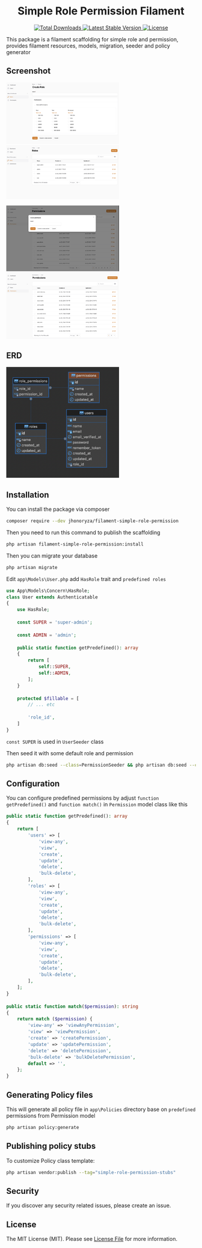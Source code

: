 <h1 align="center">Simple Role Permission Filament</h1>
<p align="center">
    <a href="https://packagist.org/packages/jhonoryza/filament-simple-role">
        <img src="https://poser.pugx.org/jhonoryza/filament-simple-role/d/total.svg" alt="Total Downloads">
    </a>
    <a href="https://packagist.org/packages/jhonoryza/filament-simple-role">
        <img src="https://poser.pugx.org/jhonoryza/filament-simple-role/v/stable.svg" alt="Latest Stable Version">
    </a>
    <a href="https://packagist.org/packages/jhonoryza/filament-simple-role">
        <img src="https://poser.pugx.org/jhonoryza/filament-simple-role/license.svg" alt="License">
    </a>
</p>

This package is a filament scaffolding for simple role and permission, provides filament resources, models, migration, seeder and policy generator

## Screenshot

<p float="left">
    <img src="/public/create-role.png" width="300" />
    <img src="/public/role.png" width="300" />
</p>
<p float="left">
    <img src="/public/create-permission.png" width="300" />
    <img src="/public/permission.png" width="300" />
</p>

## ERD
<p float="left">
    <img src="/public/erd.png" width="300" />
</p>

## Installation

You can install the package via composer

```bash
composer require --dev jhonoryza/filament-simple-role-permission
```

Then you need to run this command to publish the scaffolding

```bash
php artisan filament-simple-role-permission:install
```

Then you can migrate your database

```bash 
php artisan migrate
``` 

Edit `app\Models\User.php` add `HasRole` trait and `predefined roles`

```php
use App\Models\Concern\HasRole;
class User extends Authenticatable
{
    use HasRole;

    const SUPER = 'super-admin';

    const ADMIN = 'admin';

    public static function getPredefined(): array
    {
        return [
            self::SUPER,
            self::ADMIN,
        ];
    }

    protected $fillable = [
        // ... etc

        'role_id',
    ]
}
```

`const SUPER` is used in `UserSeeder` class

Then seed it with some default role and permission
```bash
php artisan db:seed --class=PermissionSeeder && php artisan db:seed --class=RoleSeeder
```

## Configuration

You can configure predefined permissions by adjust `function getPredefined()` and `function match()` in `Permission` model class like this

```php
public static function getPredefined(): array
{
    return [
        'users' => [
            'view-any',
            'view',
            'create',
            'update',
            'delete',
            'bulk-delete',
        ],
        'roles' => [
            'view-any',
            'view',
            'create',
            'update',
            'delete',
            'bulk-delete',
        ],
        'permissions' => [
            'view-any',
            'view',
            'create',
            'update',
            'delete',
            'bulk-delete',
        ],
    ];
}

public static function match($permission): string
{
    return match ($permission) {
        'view-any' => 'viewAnyPermission',
        'view' => 'viewPermission',
        'create' => 'createPermission',
        'update' => 'updatePermission',
        'delete' => 'deletePermission',
        'bulk-delete' => 'bulkDeletePermission',
        default => '',
    };
}
```

## Generating Policy files

This will generate all policy file in `app\Policies` directory base on `predefined` permissions from Permission model

```bash
php artisan policy:generate
```

## Publishing policy stubs

To customize Policy class template:

```bash
php artisan vendor:publish --tag="simple-role-permission-stubs"
```

## Security

If you discover any security related issues, please create an issue.

## License

The MIT License (MIT). Please see [License File](LICENSE.md) for more information.